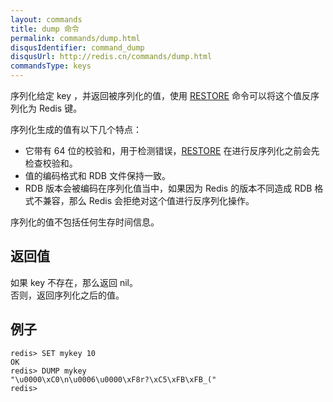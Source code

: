 ```yaml
---
layout: commands
title: dump 命令
permalink: commands/dump.html
disqusIdentifier: command_dump
disqusUrl: http://redis.cn/commands/dump.html
commandsType: keys
---
```


序列化给定 key ，并返回被序列化的值，使用 [RESTORE](/commands/restore) 命令可以将这个值反序列化为 Redis 键。

序列化生成的值有以下几个特点：

- 它带有 64 位的校验和，用于检测错误，[RESTORE](/commands/restore) 在进行反序列化之前会先检查校验和。
- 值的编码格式和 RDB 文件保持一致。
- RDB 版本会被编码在序列化值当中，如果因为 Redis 的版本不同造成 RDB 格式不兼容，那么 Redis 会拒绝对这个值进行反序列化操作。

序列化的值不包括任何生存时间信息。

## 返回值

如果 key 不存在，那么返回 nil。</br>
否则，返回序列化之后的值。

## 例子

	redis> SET mykey 10
	OK
	redis> DUMP mykey
	"\u0000\xC0\n\u0006\u0000\xF8r?\xC5\xFB\xFB_("
	redis> 